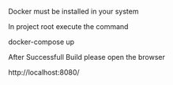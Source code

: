 Docker must be installed in your system

In project root execute the command

docker-compose up

After Successfull Build please open the browser

http://localhost:8080/